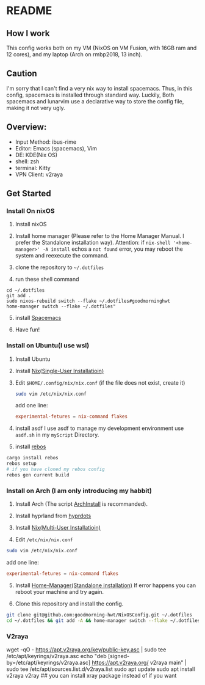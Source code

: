 # README

## How I work
This config works both on my VM (NixOS on VM Fusion, with 16GB ram and 12 cores), and my laptop (Arch on rmbp2018, 13 inch).

## Caution
I'm sorry that I can't find a very nix way to install spacemacs. Thus, in this config, spacemacs is installed through standard way. Luckily, Both spacemacs and lunarvim use a declarative way to store the config file, making it not very ugly.

## Overview:
- Input Method: ibus-rime
- Editor: Emacs (spacemacs), Vim
- DE: KDE(Nix OS)
- shell: zsh
- terminal: Kitty
- VPN Client: v2raya


## Get Started

### Install On nixOS
1. Install nixOS

2. Install home manager (Please refer to the Home Manager Manual. I prefer the Standalone installation way). Attention: if `nix-shell '<home-manager>' -A install` echos a `not found` error, you may reboot the system and reexecute the command.

3. clone the repository to `~/.dotfiles`

4. run these shell command
```shell
cd ~/.dotfiles
git add .
sudo nixos-rebuild switch --flake ~/.dotfiles#goodmorninghwt
home-manager switch --flake ~/.dotfiles"
```

5. install [Spacemacs](https://www.spacemacs.org)

6. Have fun!

### Install on Ubuntu(I use wsl)
1. Install Ubuntu

2. Install [Nix(Single-User Installatioin)](https://nixos.org/download)

3. Edit `$HOME/.config/nix/nix.conf` (if the file does not exist, create it)
	```sh
	sudo vim /etc/nix/nix.conf
	```

	add one line:
	```conf
	experimental-fetures = nix-command flakes
	```
4. install asdf 
I use asdf to manage my development environment
use `asdf.sh` in my `myScript` Directory.

5. install [rebos](https://gitlab.com/Oglo12/rebos/)

```sh
cargo install rebos
rebos setup
# if you have cloned my rebos config
rebos gen current build
```


### Install on Arch (I am only introducing my habbit)
1. Install Arch (The script [ArchInstall](https://github.com/archlinux/archinstall) is recommanded).

2. Install hyprland from [hyprdots](https://github.com/prasanthrangan/hyprdots)

3. Install [Nix(Multi-User Installatioin)](https://nixos.org/download)

4. Edit `/etc/nix/nix.conf`
```sh
sudo vim /etc/nix/nix.conf
```

add one line:
```conf
experimental-fetures = nix-command flakes
```

5. Install [Home-Manager(Standalone installation)](https://nix-community.github.io/home-manager/)
If error happens you can reboot your machine and try again.

6. Clone this repository and install the config.
```sh
git clone git@github.com:goodmorning-hwt/NixOSConfig.git ~/.dotfiles
cd ~/.dotfiles && git add -A && home-manager switch --flake ~/.dotfiles.
```

### V2raya

wget -qO - https://apt.v2raya.org/key/public-key.asc | sudo tee /etc/apt/keyrings/v2raya.asc
echo "deb [signed-by=/etc/apt/keyrings/v2raya.asc] https://apt.v2raya.org/ v2raya main" | sudo tee /etc/apt/sources.list.d/v2raya.list
sudo apt update
sudo apt install v2raya v2ray ## you can install xray package instead of if you want



